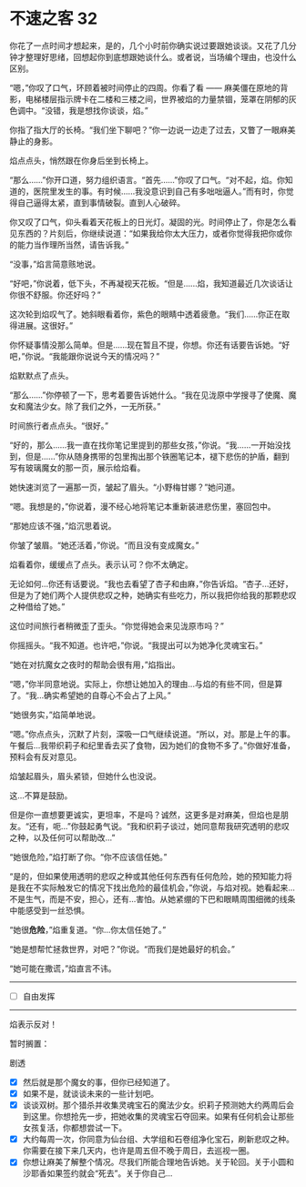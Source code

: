 # 不速之客 32

你花了一点时间才想起来，是的，几个小时前你确实说过要跟她谈谈。又花了几分钟才整理好思绪，回想起你到底想跟她谈什么。或者说，当场编个理由，也没什么区别。

“嗯，”你叹了口气，环顾着被时间停止的四周。你看了看 —— 麻美僵在原地的背影，电梯楼层指示牌卡在二楼和三楼之间，世界被焰的力量禁锢，笼罩在阴郁的灰色调中。“没错，我是想找你谈谈，焰。”

你指了指大厅的长椅。“我们坐下聊吧？”你一边说一边走了过去，又瞥了一眼麻美静止的身影。

焰点点头，悄然跟在你身后坐到长椅上。

“那么......”你开口道，努力组织语言。“首先......”你叹了口气。“对不起，焰。你知道的，医院里发生的事。有时候......我没意识到自己有多咄咄逼人。”而有时，你觉得自己逼得太紧，直到事情破裂。直到人心破碎。

你又叹了口气，仰头看着天花板上的日光灯。凝固的光。时间停止了，你是怎么看见东西的？片刻后，你继续说道：“如果我给你太大压力，或者你觉得我把你或你的能力当作理所当然，请告诉我。”

“没事，”焰言简意赅地说。

“好吧，”你说着，低下头，不再凝视天花板。“但是......焰，我知道最近几次谈话让你很不舒服。你还好吗？”

这次轮到焰叹气了。她斜眼看着你，紫色的眼睛中透着疲惫。“我们......你正在取得进展。这很好。”

你怀疑事情没那么简单。但是......现在暂且不提，你想。你还有话要告诉她。“好吧，”你说。“我能跟你说说今天的情况吗？”

焰默默点了点头。

“那么......”你停顿了一下，思考着要告诉她什么。“我在见泷原中学搜寻了使魔、魔女和魔法少女。除了我们之外，一无所获。”

时间旅行者点点头。“很好。”

“好的，那么......我一直在找你笔记里提到的那些女孩，”你说。“我......一开始没找到，但是......”你从随身携带的包里掏出那个铁圈笔记本，褪下悲伤的护盾，翻到写有玻璃魔女的那一页，展示给焰看。

她快速浏览了一遍那一页，皱起了眉头。“小野梅甘娜？”她问道。

“嗯。我想是的，”你说着，漫不经心地将笔记本重新装进悲伤里，塞回包中。

“那她应该不强，”焰沉思着说。

你皱了皱眉。“她还活着，”你说。“而且没有变成魔女。”

焰看着你，缓缓点了点头。表示认可？你不太确定。

无论如何...你还有话要说。“我也去看望了杏子和由麻，”你告诉焰。“杏子...还好，但是为了她们两个人提供悲叹之种，她确实有些吃力，所以我把你给我的那颗悲叹之种借给了她。”

这位时间旅行者稍微歪了歪头。“你觉得她会来见泷原市吗？”

你摇摇头。“我不知道。也许吧，”你说。“我提出可以为她净化灵魂宝石。”

“她在对抗魔女之夜时的帮助会很有用，”焰指出。

“嗯，”你半同意地说。实际上，你想让她加入的理由...与焰的有些不同，但是算了。“我...确实希望她的自尊心不会占了上风。”

“她很务实，”焰简单地说。

“嗯。”你点点头，沉默了片刻，深吸一口气继续说道。“所以，对。那是上午的事。午餐后...我带织莉子和纪里香去买了食物，因为她们的食物不多了。”你做好准备，预料会有反对意见。

焰皱起眉头，眉头紧锁，但她什么也没说。

这...不算是鼓励。

但是你一直想要更诚实，更坦率，不是吗？诚然，这更多是对麻美，但焰也是朋友。“还有，呃...”你鼓起勇气说。“我和织莉子谈过，她同意帮我研究透明的悲叹之种，以及任何可以帮助改...”

“她很危险，”焰打断了你。“你不应该信任她。”

“是的，但如果使用透明的悲叹之种或其他任何东西有任何危险，她的预知能力将是我在不实际触发它的情况下找出危险的最佳机会，”你说，与焰对视。她看起来...不是生气，而是不安，担心，还有...害怕。从她紧绷的下巴和眼睛周围细微的线条中能感受到一丝恐惧。

“她很**危险**，”焰重复道。“你...你太信任她了。”

“她是想帮忙拯救世界，对吧？”你说。“而我们是她最好的机会。”

“她可能在撒谎，”焰直言不讳。

---

- [ ] 自由发挥

---

焰表示反对！

暂时搁置：

剧透

- [x] 然后就是那个魔女的事，但你已经知道了。
- [x] 如果不是，就谈谈未来的一些计划吧。
- [x] 谈谈双树。那个猎杀并收集灵魂宝石的魔法少女。织莉子预测她大约两周后会到这里。你想抢先一步，把她收集的灵魂宝石夺回来。如果有任何机会让那些女孩复活，你都想尝试一下。
- [x] 大约每周一次，你同意为仙台组、大学组和石卷组净化宝石，刷新悲叹之种。你需要在接下来几天内，也许是周五但不晚于周日，去巡视一圈。
- [x] 你想让麻美了解整个情况。尽我们所能合理地告诉她。关于轮回。关于小圆和沙耶香如果签约就会“死去”。关于你自己...
